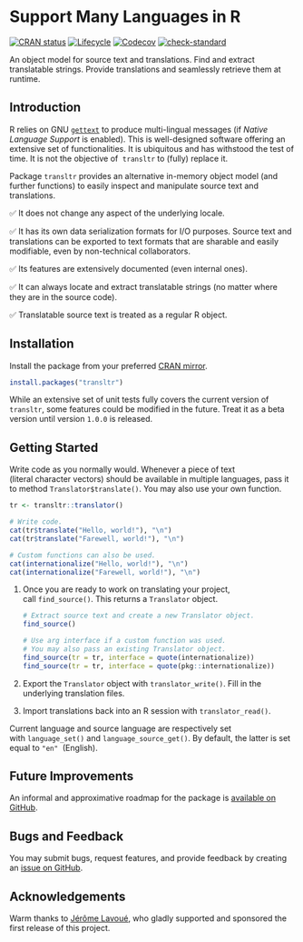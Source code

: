 # Support Many Languages in R

<!-- badges: start -->
[![CRAN status](https://www.r-pkg.org/badges/version/transltr)](https://CRAN.R-project.org/package=transltr)
[![Lifecycle](https://img.shields.io/badge/lifecycle-experimental-orange.svg)](https://lifecycle.r-lib.org/articles/stages.html#experimental)
[![Codecov](https://codecov.io/gh/jeanmathieupotvin/transltr/branch/main/graph/badge.svg?token=ODYHDNR8IB)](https://app.codecov.io/gh/jeanmathieupotvin/transltr)
[![check-standard](https://github.com/jeanmathieupotvin/transltr/actions/workflows/check-standard.yaml/badge.svg)](https://github.com/jeanmathieupotvin/transltr/actions/workflows/check-standard.yaml)
<!-- badges: end -->

An object model for source text and translations. Find and extract translatable
strings. Provide translations and seamlessly retrieve them at runtime.

## Introduction

R relies on GNU [`gettext`](https://www.gnu.org/software/gettext/) to produce
multi-lingual messages (if *Native Language Support* is enabled). This is
well-designed software offering an extensive set of functionalities. It is
ubiquitous and has withstood the test of time. It is not the objective of 
`transltr` to (fully) replace it.

Package `transltr` provides an alternative in-memory object model (and further
functions) to easily inspect and manipulate source text and translations.

&#x2705; It does not change any aspect of the underlying locale.

&#x2705; It has its own data serialization formats for I/O purposes. Source
text and translations can be exported to text formats that are sharable and
easily modifiable, even by non-technical collaborators.

&#x2705; Its features are extensively documented (even internal ones).

&#x2705; It can always locate and extract translatable strings (no matter
where they are in the source code).

&#x2705; Translatable source text is treated as a regular R object.

## Installation

Install the package from your preferred
[CRAN mirror](https://cran.r-project.org/mirrors.html).

```r
install.packages("transltr")
```

While an extensive set of unit tests fully covers the current version of
`transltr`, some features could be modified in the future. Treat it as a
beta version until version `1.0.0` is released.

## Getting Started

Write code as you normally would. Whenever a piece of text (literal character
vectors) should be available in multiple languages, pass it to method
`Translator$translate()`. You may also use your own function.

```r
tr <- transltr::translator()

# Write code.
cat(tr$translate("Hello, world!"), "\n")
cat(tr$translate("Farewell, world!"), "\n")

# Custom functions can also be used.
cat(internationalize("Hello, world!"), "\n")
cat(internationalize("Farewell, world!"), "\n")
```

1. Once you are ready to work on translating your project, call `find_source()`.
   This returns a `Translator` object.

    ```r
    # Extract source text and create a new Translator object.
    find_source()

    # Use arg interface if a custom function was used.
    # You may also pass an existing Translator object.
    find_source(tr = tr, interface = quote(internationalize))
    find_source(tr = tr, interface = quote(pkg::internationalize))
    ```

2. Export the `Translator` object with `translator_write()`. Fill in the
   underlying translation files.

3. Import translations back into an R session with `translator_read()`.

Current language and source language are respectively set with `language_set()`
and `language_source_get()`. By default, the latter is set equal to `"en"` 
(English).

## Future Improvements

An informal and approximative roadmap for the package is
[available on GitHub](https://github.com/jeanmathieupotvin/transltr/wiki/Roadmap).

## Bugs and Feedback

You may submit bugs, request features, and provide feedback by creating an
[issue on GitHub](https://github.com/jeanmathieupotvin/transltr/issues/new).

## Acknowledgements

Warm thanks to [Jérôme Lavoué](https://orcid.org/0000-0003-4950-5475), who
gladly supported and sponsored the first release of this project.
